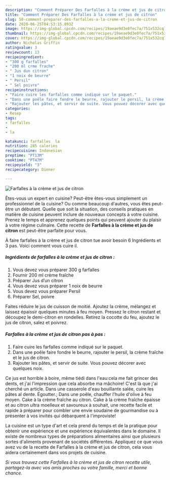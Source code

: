 ```yaml
---
description: "Comment Préparer Des Farfalles à la crème et jus de citron"
title: "Comment Préparer Des Farfalles à la crème et jus de citron"
slug: 50-comment-preparer-des-farfalles-a-la-creme-et-jus-de-citron
date: 2020-06-25T04:53:15.893Z
image: https://img-global.cpcdn.com/recipes/19aeae9d3e0fec7a/751x532cq70/farfalles-a-la-creme-et-jus-de-citron-photo-principale-de-la-recette.jpg
thumbnail: https://img-global.cpcdn.com/recipes/19aeae9d3e0fec7a/751x532cq70/farfalles-a-la-creme-et-jus-de-citron-photo-principale-de-la-recette.jpg
cover: https://img-global.cpcdn.com/recipes/19aeae9d3e0fec7a/751x532cq70/farfalles-a-la-creme-et-jus-de-citron-photo-principale-de-la-recette.jpg
author: Nicholas Griffin
ratingvalue: 3
reviewcount: 13
recipeingredient:
- "300 g farfalles"
- "200 ml crme frache"
- " Jus dun citron"
- "1 noix de beurre"
- " Persil"
- " Sel poivre"
recipeinstructions:
- "Faire cuire les farfalles comme indiqué sur le paquet."
- "Dans une poêle faire fondre le beurre, rajouter le persil, la crème fraîche et le jus de citron."
- "Rajouter les pâtes, et servir de suite. Vous pouvez décorer avec quelques noix."
categories:
- Resep
tags:
- farfalles
- 
- la

katakunci: farfalles  la 
nutrition: 285 calories
recipecuisine: Indonesian
preptime: "PT13M"
cooktime: "PT47M"
recipeyield: "3"
recipecategory: Dinner

---
```



![Farfalles à la crème et jus de citron](https://img-global.cpcdn.com/recipes/19aeae9d3e0fec7a/751x532cq70/farfalles-a-la-creme-et-jus-de-citron-photo-principale-de-la-recette.jpg)

Êtes-vous un expert en cuisine? Peut-être êtes-vous simplement un professionnel de la cuisine? Ou comme beaucoup d'autres, vous êtes peut-être un débutant. Quelle que soit la situation, des conseils pratiques en matière de cuisine peuvent inclure de nouveaux concepts à votre cuisine. Prenez le temps et apprenez quelques points qui peuvent ajouter du plaisir à votre régime culinaire. Cette recette de <strong> Farfalles à la crème et jus de citron </strong> est peut-être parfaite pour vous.

<!--inarticleads1-->

À faire farfalles à la crème et jus de citron tue avoir besoin 6 Ingrédients et 3 pas. Voici comment vous cuire il.

##### Ingrédients de farfalles à la crème et jus de citron :

1. Vous devez vous préparer 300 g farfalles
1. Fournir 200 ml crème fraîche
1. Préparer  Jus d’un citron
1. Vous devez vous préparer 1 noix de beurre
1. Vous devez vous préparer  Persil
1. Préparer  Sel, poivre


Faites réduire le jus de cuisson de moitié. Ajoutez la crème, mélangez et laissez épaissir quelques minutes à feu moyen. Pressez le citron restant et découpez le demi-citron en rondelles. Retirez la cocotte du feu, ajoutez le jus de citron, salez et poivrez. 

<!--inarticleads2-->

##### Farfalles à la crème et jus de citron pas à pas :

1. Faire cuire les farfalles comme indiqué sur le paquet.
1. Dans une poêle faire fondre le beurre, rajouter le persil, la crème fraîche et le jus de citron.
1. Rajouter les pâtes, et servir de suite. Vous pouvez décorer avec quelques noix.


Ce jus est horrible à boire, même tiédi dans l&#39;eau:cela me fait grincer des dents, et j&#39;ai l&#39;impression que cela absorbe ma mâchoire! C&#39;est là que j&#39;ai cherché un article. Dans une casserole d&#39;eau bouillante salée, cuire les pâtes al dente. Égoutter.; Dans une poêle, chauffer l&#39;huile d&#39;olive à feu moyen. Cake à la crème fraîche au citron. Cake à la crème fraîche épaisse et au citron ultra moelleux et savoureux à souhait, une recette facile et rapide à préparer pour combler une envie soudaine de gourmandise ou à présenter à vos invités qui débarquent à l&#39;improviste! 

<!--inarticleads1-->

<p>
La cuisine est un type d'art et cela prend du temps et de la pratique pour obtenir une expérience et une expérience équivalentes dans le domaine. Il existe de nombreux types de préparations alimentaires ainsi que plusieurs sortes d'aliments provenant de sociétés différentes. Appliquez ce que vous avez vu de la recette de Farfalles à la crème et jus de citron, cela vous aidera certainement dans vos projets de cuisine.
</p>

<p>
<i>Si vous trouvez cette Farfalles à la crème et jus de citron recette utile, partagez-la avec vos amis proches ou votre famille, merci et bonne chance.</i>
</p>
